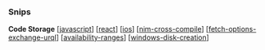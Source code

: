 ### Snips

**Code Storage**
[[javascript]]
[[react]]
[[ios]]
[[nim-cross-compile]]
[[fetch-options-exchange-urql]]
[[availability-ranges]]
[[windows-disk-creation]]

[//begin]: # "Autogenerated link references for markdown compatibility"
[javascript]: javascript "javascript"
[react]: react "react"
[ios]: ios "ios"
[nim-cross-compile]: nim-cross-compile "nim-cross-compile"
[fetch-options-exchange-urql]: fetch-options-exchange-urql "fetch-options-exchange-urql"
[availability-ranges]: availability-ranges "availability-ranges"
[windows-disk-creation]: windows-disk-creation "Windows Disk Creation"
[//end]: # "Autogenerated link references"

